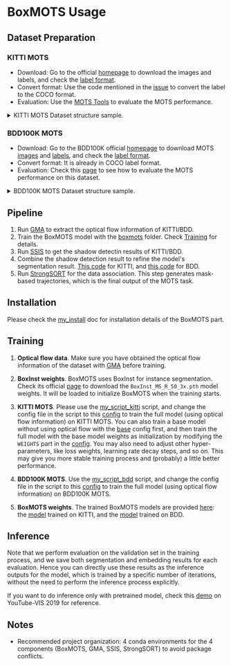 # BoxMOTS Usage
## Dataset Preparation
### KITTI MOTS
- Download: Go to the official [homepage](https://www.vision.rwth-aachen.de/page/mots) to download the images and labels, and check the [label format](https://www.vision.rwth-aachen.de/page/mots#:~:text=code%20on%20github-,Annotation%20Format,-We%20provide%20two).
- Convert format: Use the code mentioned in the [issue](https://github.com/VisualComputingInstitute/TrackR-CNN/issues/60) to convert the label to the COCO format.
- Evaluation: Use the [MOTS Tools](https://github.com/VisualComputingInstitute/mots_tools) to evaluate the MOTS performance.

<details>
<summary>KITTI MOTS Dataset structure sample.</summary>
  
```
├── KITTI_MOTS
│   ├── annotations
│       ├── train_in_trainval_gt_as_coco_instances.json
|       ├── val_in_trainval_gt_as_coco_instances.json
│   ├── imgs
│       ├── train_in_trainval
│           ├── 0000
|               ├── 000000.png
|               ├── 000001.png
|               ├── ...
|               ├── 000153.png
│           ├── 0001
│           ├── 0003
│           ├── ...
│           ├── 0020
│       ├── val_in_trainval
│           ├── 0002
│           ├── 0006
│           ├── 0007
│           ├── ...
│           ├── 0018
```

</details>

### BDD100K MOTS
- Download: Go to the BDD100K official [homepage](https://doc.bdd100k.com/download.html) to download MOTS [images](https://doc.bdd100k.com/download.html#mots-2020-images) and [labels](https://doc.bdd100k.com/download.html#mots-2020-labels), and check the [label format](https://doc.bdd100k.com/download.html#mots-2020-labels:~:text=2020%20The%20bitmask%20format%20is%20explained%20at%3A-,Instance%20Segmentation%20Format,-.).
- Convert format: It is already in COCO label format.
- Evaluation: Check this [page](https://doc.bdd100k.com/evaluate.html#multi-object-tracking-and-segmentation-segmentation-tracking) to see how to evaluate the MOTS performance on this dataset.

<details>
<summary>BDD100K MOTS Dataset structure sample.</summary>
  
```
├── bdd100k
│   ├── images
│       ├── seg_track_20
│           ├── train
│               ├── 000d4f89-3bcbe37a
│                   ├── 000d4f89-3bcbe37a-0000001.jpg
│                   ├── ...
│               ├── 000d35d3-41990aa4
│               ├── ...
│           ├── val
│   ├── labels
│       ├── seg_track_20
│           ├── bitmasks
|           ├── colormaps
│           ├── from_rles
│               ├── train_seg_track.json
|               ├── val_seg_track.json
|           ├── polygons
│           ├── rles

```

</details>

## Pipeline
1. Run [GMA](https://github.com/Spritea/BoxMOTS/tree/main/GMA) to extract the optical flow information of KITTI/BDD.
2. Train the BoxMOTS model with the [boxmots](.) folder. Check [Training](#training) for details.
3. Run [SSIS](https://github.com/Spritea/BoxMOTS/tree/main/SSIS) to get the shadow detectin results of KITTI/BDD.
4. Combine the shadow detection result to refine the model's segmentation result. [This code](https://github.com/Spritea/BoxMOTS/blob/main/boxmots/my_code/for_shadow/combine_shadow.py) for KITTI, and [this code](https://github.com/Spritea/BoxMOTS/blob/main/boxmots/my_code/for_shadow/combine_shadow_bdd_by_class.py) for BDD.
5. Run [StrongSORT](https://github.com/Spritea/BoxMOTS/tree/main/StrongSORT) for the data association. This step generates mask-based trajectories, which is the final output of the MOTS task.

## Installation
Please check the [my_install](my_install.md) doc for installation details of the BoxMOTS part.

## Training
1. **Optical flow data**. Make sure you have obtained the optical flow information of the dataset with [GMA](https://github.com/Spritea/BoxMOTS/tree/main/GMA) before training.
   
2. **BoxInst weights**. BoxMOTS uses BoxInst for instance segmentation. Check its official [page](https://github.com/aim-uofa/AdelaiDet/blob/master/configs/BoxInst/README.md) to download the `BoxInst_MS_R_50_3x.pth` model weights. It will be loaded to initialize BoxMOTS when the training starts.

3. **KITTI MOTS**. Please use the [my_script_kitti](my_script_kitti.sh) script, and change the config file in the script to this [config](configs/BoxInst_ReID_One_Class_Infer_Pair_Warp_ReID_Eval_In_Train/MS_R_50_1x_kitti_mots_coco_pretrain_strong_long_epoch_seq_shuffle_fl_2_lr_0_0001_bs_4_eval_500_steps_4k.yaml) to train the full model (using optical flow information) on KITTI MOTS.
You can also train a base model without using optical flow with the [base](configs/BoxInst_ReID_One_Class_Infer_Right_Track/MS_R_50_1x_kitti_mots_coco_pretrain_strong_long_epoch_seq_shuffle_fl_2_lr_0_0001_bs_4_eval_500_steps_4k.yaml) config first, and then train the full model with the base model weights as initialization by modifying the `WEIGHTS` part in the [config](configs/BoxInst_ReID_One_Class_Infer_Pair_Warp_ReID_Eval_In_Train/MS_R_50_1x_kitti_mots_coco_pretrain_strong_long_epoch_seq_shuffle_fl_2_lr_0_0001_bs_4_eval_500_steps_4k.yaml). You may also need to adjust other hyper-parameters, like loss weights, learning rate decay steps, and so on. This may give you more stable training process and (probably) a little better performance.

4. **BDD100K MOTS**. Use the [my_script_bdd](my_script_bdd.sh) script, and change the config file in the script to this [config](configs/BDD_DATA/BoxInst_ReID_One_Class_Infer_BDD_Pair_Warp_ReID_Eval_In_Train/MS_R_50_1x_bdd_mots_coco_pretrain_strong_iter_21k_seq_shuffle_fl_2_lr_0_001_bs_4_eval_500_no_color_sim.yaml) to train the full model (using optical flow information) on BDD100K MOTS. 

5. **BoxMOTS weights**. The trained BoxMOTS models are provided [here](https://github.com/Spritea/BoxMOTS/releases/tag/v0.1): the [model](https://github.com/Spritea/BoxMOTS/releases/download/v0.1/model_kitti_use_optical_flow.pth) trained on KITTI, and the [model](https://github.com/Spritea/BoxMOTS/releases/download/v0.1/model_bdd_use_optical_flow.pth) trained on BDD.

## Inference
Note that we perform evaluation on the validation set in the training process, and we save both segmentation and embedding results for each evaluation. Hence you can directly use these results as the inference outputs for the model, which is trained by a specific number of iterations, without the need to perform the inference process explicitly.

If you want to do inference only with pretrained model, check this [demo](demo_for_ytvis_2019/my_demo_multi_seq_ytvis_kitti_pretrain.py) on YouTube-VIS 2019 for reference.

## Notes
- Recommended project organization: 4 conda environments for the 4 components (BoxMOTS, GMA, SSIS, StrongSORT) to avoid package conflicts.
